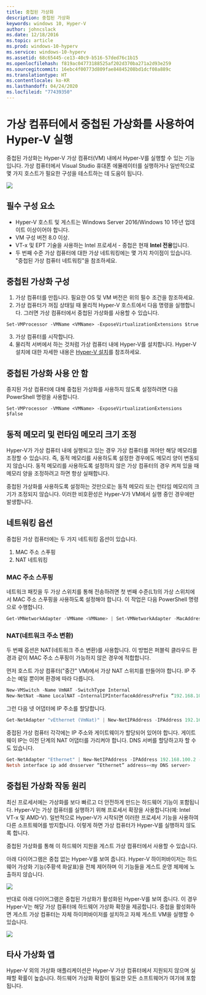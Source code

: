 ```yaml
---
title: 중첩된 가상화
description: 중첩된 가상화
keywords: windows 10, Hyper-V
author: johncslack
ms.date: 12/18/2016
ms.topic: article
ms.prod: windows-10-hyperv
ms.service: windows-10-hyperv
ms.assetid: 68c65445-ce13-40c9-b516-57ded76c1b15
ms.openlocfilehash: f819ac04773188525af202d370ba271a2d93e259
ms.sourcegitcommit: 16ebc4f00773d809fae84845208bd1dcf08a889c
ms.translationtype: HT
ms.contentlocale: ko-KR
ms.lasthandoff: 04/24/2020
ms.locfileid: "77439350"
---
```

# <a name="run-hyper-v-in-a-virtual-machine-with-nested-virtualization"></a>가상 컴퓨터에서 중첩된 가상화를 사용하여 Hyper-V 실행

중첩된 가상화는 Hyper-V 가상 컴퓨터(VM) 내에서 Hyper-V를 실행할 수 있는 기능입니다. 가상 컴퓨터에서 Visual Studio 휴대폰 에뮬레이터를 실행하거나 일반적으로 몇 가지 호스트가 필요한 구성을 테스트하는 데 도움이 됩니다.

![](./media/HyperVNesting.png)

## <a name="prerequisites"></a>필수 구성 요소

* Hyper-V 호스트 및 게스트는 Windows Server 2016/Windows 10 1주년 업데이트 이상이어야 합니다.
* VM 구성 버전 8.0 이상.
* VT-x 및 EPT 기술을 사용하는 Intel 프로세서 - 중첩은 현재 **Intel 전용**입니다.
* 두 번째 수준 가상 컴퓨터에 대한 가상 네트워킹에는 몇 가지 차이점이 있습니다. "중첩된 가상 컴퓨터 네트워킹"을 참조하세요.


## <a name="configure-nested-virtualization"></a>중첩된 가상화 구성

1. 가상 컴퓨터를 만듭니다. 필요한 OS 및 VM 버전은 위의 필수 조건을 참조하세요.
2. 가상 컴퓨터가 꺼짐 상태일 때 물리적 Hyper-V 호스트에서 다음 명령을 실행합니다. 그러면 가상 컴퓨터에서 중첩된 가상화를 사용할 수 있습니다.

```
Set-VMProcessor -VMName <VMName> -ExposeVirtualizationExtensions $true
```
3. 가상 컴퓨터를 시작합니다.
4. 물리적 서버에서 하는 것처럼 가상 컴퓨터 내에 Hyper-V를 설치합니다. Hyper-V 설치에 대한 자세한 내용은 [Hyper-V 설치](../quick-start/enable-hyper-v.md)를 참조하세요.

## <a name="disable-nested-virtualization"></a>중첩된 가상화 사용 안 함
중지된 가상 컴퓨터에 대해 중첩된 가상화를 사용하지 않도록 설정하려면 다음 PowerShell 명령을 사용합니다.
```
Set-VMProcessor -VMName <VMName> -ExposeVirtualizationExtensions $false
```

## <a name="dynamic-memory-and-runtime-memory-resize"></a>동적 메모리 및 런타임 메모리 크기 조정
Hyper-V가 가상 컴퓨터 내에 실행되고 있는 경우 가상 컴퓨터를 꺼야만 해당 메모리를 조정할 수 있습니다. 즉, 동적 메모리를 사용하도록 설정한 경우에도 메모리 양이 변동되지 않습니다. 동적 메모리를 사용하도록 설정하지 않은 가상 컴퓨터의 경우 켜져 있을 때 메모리 양을 조정하려고 하면 항상 실패합니다. 

중첩된 가상화를 사용하도록 설정하는 것만으로는 동적 메모리 또는 런타임 메모리의 크기가 조정되지 않습니다. 이러한 비호환성은 Hyper-V가 VM에서 실행 중인 경우에만 발생합니다.

## <a name="networking-options"></a>네트워킹 옵션

중첩된 가상 컴퓨터에는 두 가지 네트워킹 옵션이 있습니다. 

1. MAC 주소 스푸핑
2. NAT 네트워킹

### <a name="mac-address-spoofing"></a>MAC 주소 스푸핑
네트워크 패킷을 두 가상 스위치를 통해 전송하려면 첫 번째 수준(L1)의 가상 스위치에서 MAC 주소 스푸핑을 사용하도록 설정해야 합니다. 이 작업은 다음 PowerShell 명령으로 수행합니다.

``` PowerShell
Get-VMNetworkAdapter -VMName <VMName> | Set-VMNetworkAdapter -MacAddressSpoofing On
```

### <a name="network-address-translation-nat"></a>NAT(네트워크 주소 변환)
두 번째 옵션은 NAT(네트워크 주소 변환)를 사용합니다. 이 방법은 퍼블릭 클라우드 환경과 같이 MAC 주소 스푸핑이 가능하지 않은 경우에 적합합니다.

먼저 호스트 가상 컴퓨터("중간" VM)에서 가상 NAT 스위치를 만들어야 합니다. IP 주소는 예일 뿐이며 환경에 따라 다릅니다.

``` PowerShell
New-VMSwitch -Name VmNAT -SwitchType Internal
New-NetNat –Name LocalNAT –InternalIPInterfaceAddressPrefix “192.168.100.0/24”
```

그런 다음 넷 어댑터에 IP 주소를 할당합니다.

``` PowerShell
Get-NetAdapter "vEthernet (VmNat)" | New-NetIPAddress -IPAddress 192.168.100.1 -AddressFamily IPv4 -PrefixLength 24
```

중접된 가상 컴퓨터 각각에는 IP 주소와 게이트웨이가 할당되어 있어야 합니다. 게이트웨이 IP는 이전 단계의 NAT 어댑터를 가리켜야 합니다. DNS 서버를 할당하고자 할 수도 있습니다.

``` PowerShell
Get-NetAdapter "Ethernet" | New-NetIPAddress -IPAddress 192.168.100.2 -DefaultGateway 192.168.100.1 -AddressFamily IPv4 -PrefixLength 24
Netsh interface ip add dnsserver “Ethernet” address=<my DNS server>
```

## <a name="how-nested-virtualization-works"></a>중첩된 가상화 작동 원리

최신 프로세서에는 가상화를 보다 빠르고 더 안전하게 만드는 하드웨어 기능이 포함됩니다. Hyper-V는 가상 컴퓨터를 실행하기 위해 프로세서 확장을 사용합니다(예: Intel VT-x 및 AMD-V). 일반적으로 Hyper-V가 시작되면 이러한 프로세서 기능을 사용하여 다른 소프트웨어를 방지합니다.  이렇게 하면 가상 컴퓨터가 Hyper-V를 실행하지 않도록 합니다.

중첩된 가상화를 통해 이 하드웨어 지원을 게스트 가상 컴퓨터에서 사용할 수 있습니다.

아래 다이어그램은 중첩 없는 Hyper-V를 보여 줍니다.  Hyper-V 하이퍼바이저는 하드웨어 가상화 기능(주황색 화살표)을 전체 제어하며 이 기능들을 게스트 운영 체제에 노출하지 않습니다.

![](./media/HVNoNesting.PNG)

반대로 아래 다이어그램은 중첩된 가상화가 활성화된 Hyper-V를 보여 줍니다. 이 경우 Hyper-V는 해당 가상 컴퓨터에 하드웨어 가상화 확장을 제공합니다. 중첩을 활성화하면 게스트 가상 컴퓨터는 자체 하이퍼바이저를 설치하고 자체 게스트 VM을 실행할 수 있습니다.

![](./media/HVNesting.png)

## <a name="3rd-party-virtualization-apps"></a>타사 가상화 앱

Hyper-V 외의 가상화 애플리케이션은 Hyper-V 가상 컴퓨터에서 지원되지 않으며 실패할 확률이 높습니다. 하드웨어 가상화 확장이 필요한 모든 소프트웨어가 여기에 포함됩니다.
